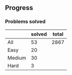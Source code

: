 ## Progress
### Problems solved
|          | solved | total |
|----------|--------|-------|
| All      |   53   |  2867 |
| Easy     |   20   |
| Medium   |   30   |
| Hard     |   3    |
